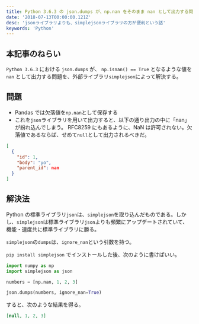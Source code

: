 ```yaml
---
title: Python 3.6.3 の json.dumps が、np.nan をそのまま nan として出力する問題の解消
date: '2018-07-13T00:00:00.121Z'
desc: 'jsonライブラリよりも、simplejsonライブラリの方が便利という話'
keywords: 'Python'
---
```


## 本記事のねらい

`Python 3.6.3` における `json.dumps` が、 `np.isnan() == True` となるような値を `nan` として出力する問題を、外部ライブラリ`simplejson`によって解決する。

## 問題

- Pandas では欠落値を`np.nan`として保存する
- これを`json`ライブラリを用いて出力すると、以下の通り出力の中に「nan」が紛れ込んでしまう。
  RFC8259 にもあるように、NaN は許可されない。欠落値であるならば、せめて`null`として出力されるべきだ。

```json
[
  {
    "id": 1,
    "body": "yo",
    "parent_id": nan
  }
]
```

## 解決法

Python の標準ライブラリ`json`は、`simplejson`を取り込んだものである。しかし、`simplejson`は標準ライブラリ`json`よりも頻繁にアップデートされていて、機能・速度共に標準ライブラリに勝る。

`simplejson`の`dumps`は、`ignore_nan`という引数を持つ。

`pip install simplejson` でインストールした後、次のように書けばいい。

```python
import numpy as np
import simplejson as json

numbers = [np.nan, 1, 2, 3]

json.dumps(numbers, ignore_nan=True)
```

すると、次のような結果を得る。

```json
[null, 1, 2, 3]
```
